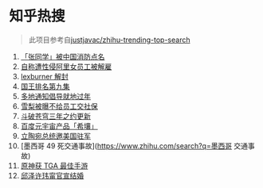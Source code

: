 # 知乎热搜

> 此项目参考自[justjavac/zhihu-trending-top-search](https://github.com/justjavac/zhihu-trending-top-search/blob/main/utils.ts)

<!-- BEGIN -->
  <!-- 最后更新时间:Sun Dec 12 2021 04:14:28 GMT+0000 (Coordinated Universal Time) -->
  1. [「张同学」被中国消防点名](https://www.zhihu.com/search?q=张同学)
1. [自称遭性侵阿里女员工被解雇](https://www.zhihu.com/search?q=阿里女员工)
1. [lexburner 解封](https://www.zhihu.com/search?q=lex)
1. [国王排名第九集](https://www.zhihu.com/search?q=国王排名)
1. [多地通知倡导就地过年](https://www.zhihu.com/search?q=就地过年)
1. [雪梨被曝不给员工交社保](https://www.zhihu.com/search?q=雪梨)
1. [斗破苍穹三年之约更新](https://www.zhihu.com/search?q=斗破苍穹三年之约)
1. [百度元宇宙产品「希壤」](https://www.zhihu.com/search?q=希壤)
1. [立陶宛总统邀美国驻军](https://www.zhihu.com/search?q=立陶宛)
1. [墨西哥 49 死交通事故](https://www.zhihu.com/search?q=墨西哥 交通事故)
1. [原神获 TGA 最佳手游 ](https://www.zhihu.com/search?q=原神)
1. [邱泽许玮甯官宣结婚](https://www.zhihu.com/search?q=邱泽)
  <!-- END -->